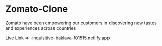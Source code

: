 # Zomato-Clone
 Zomato have been empowering our customers in discovering new tastes and experiences across countries

 Live Link => -inquisitive-baklava-f01515.netlify.app
